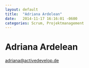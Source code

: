 ```yaml
---
layout: default
title:  "Adriana Ardelean"
date:   2014-11-17 16:16:01 -0600
categories: Scrum, Projektmanagement
---
```


# Adriana Ardelean
adriana@activedevelop.de


